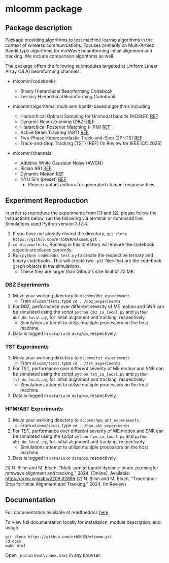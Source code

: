 # mlcomm package

## Package description

Package providing algorithms to test machine learnig algorithms in the context of wireless communications. Focuses primarily on Multi-Armed Bandit type algorithms for mmWave beamforming initial alignment and tracking.  We include comparison algorithms as well.

The package offers the following submodules targeted at Uniform Linear Array (ULA) beamforming channels.  

- mlcomm/codebooks
    - Binary Hierarchical Beamforming Codebook
    - Ternary Hierarchical Beamforming Codebook
    
- mlcomm/algorithms: multi-arm bandit-based algorithms including
    - Hierarchical Optimal Sampling for Unimodal bandits (HOSUB) [REF](https://doi.org/10.1109/ICC42927.2021.9500373)
    - Dynamic Beam Zooming (DBZ) [REF](http://arxiv.org/abs/2209.02896) 
    - Hierarchical Posterior Matching (HPM) [REF](https://doi.org/10.1109/JSAC.2019.2933967)
    - Active Beam Tracking (ABT) [REF](https://doi.org/10.1109/ICC42927.2021.9500601)
    - Two-Phase Heteroscedastic Track-and-Stop (2PHTS) [REF](https://doi.org/10.1109/TWC.2022.3217131)
    - Track-and-Stop Tracking (TST) [REF] (In Review for IEEE ICC 2025)
        
- mlcomm/channels
    - Additive White Gaussian Noise (AWGN) 
    - Rician AR1 [REF](https://doi.org/10.1109/JSAC.2019.2933967)
    - Dynamic Motion [REF](http://arxiv.org/abs/2209.02896)
    - NYU Sim (preset) [REF](https://doi.org/10.1109/ICC.2017.7996792)
        - Please contact authors for generated channel response files.


## Experiment Reproduction

In order to reproduce the experiments from [1] and [2], please follow the instructions below, run the following via terminal or command line.  Simulations used Python version 3.12.4.

1. If you have not already cloned the directory, ```git clone https://github.com/nrb5089/mlcomm.git ```.
2. ```cd mlcomm/tests```, Running in this directory will ensure the codebook objects are placed correctly.
3. Run ```python codebooks_test.py``` to create the respective ternary and binary codebooks. This will create two ```.pkl``` files that are the codebook graph objects in the simulations.
    - These files are larger than Github's size limit of 25 MB.

### DBZ Experiments

1. Move your working directory to ```mlcomm/dbz_experiments```.
    - From ```mlcomm/tests```, type ```cd ../dbz_experiments```
2. For DBZ, performance over different severity of ME motion and SNR can be simulated using the script ```python dbz_ia_local.py``` and ```python dbz_dm_local.py```, for initial alignment and tracking, respectively.
    - Simulations attempt to utilize multiple processors on the host machine.
3. Data is logged in ```data/ia``` or ```data/dm```, respectively.

### TST Experiments

1. Move your working directory to ```mlcomm/tst_experiments```.
    - From ```mlcomm/tests```, type ```cd ../tst_experiments```
2. For TST, performance over different severity of ME motion and SNR can be simulated using the script ```python tst_ia_local.py``` and ```python tst_dm_local.py```, for initial alignment and tracking, respectively.
    - Simulations attempt to utilize multiple processors on the host machine.
3. Data is logged in ```data/ia``` or ```data/dm```, respectively.

### HPM/ABT Experiments

1. Move your working directory to ```mlcomm/hpm_abt_experiments```.
    - From ```mlcomm/tests```, type ```cd ../hpm_abt_experiments```
2. For TST, performance over different severity of ME motion and SNR can be simulated using the script ```python hpm_ia_local.py``` and ```python abt_dm_local.py```, for initial alignment and tracking, respectively.
    - Simulations attempt to utilize multiple processors on the host machine.
3. Data is logged in ```data/ia``` or ```data/dm```, respectively.

[1] N. Blinn and M. Bloch, “Multi-armed bandit dynamic beam zoomingfor mmwave alignment and tracking,” 2024. [Online]. Available: https://arxiv.org/abs/2209.02896
[2] N. Blinn and M. Bloch, "Track-and-Stop for Initial Alignment and Tracking," 2024, (In Review) 

## Documentation

Full documentation available at readthedocs [here](https://mlcomm.readthedocs.io/en/latest/)

To view full documentation locally for installation, module description, and usage.  

```
git clone https://github.com/nrb5089/mlcomm.git
cd docs
make html
```

Open ```_build\html\index.html``` in any browser.


